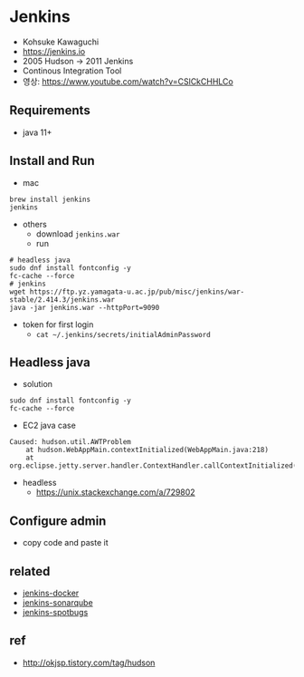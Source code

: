 # Jenkins
- Kohsuke Kawaguchi
- https://jenkins.io
- 2005 Hudson → 2011 Jenkins
- Continous Integration Tool
- 영상: https://www.youtube.com/watch?v=CSlCkCHHLCo

## Requirements
- java 11+

## Install and Run
- mac
```
brew install jenkins
jenkins
```

- others
  * download `jenkins.war`
  * run

```
# headless java
sudo dnf install fontconfig -y
fc-cache --force
# jenkins
wget https://ftp.yz.yamagata-u.ac.jp/pub/misc/jenkins/war-stable/2.414.3/jenkins.war
java -jar jenkins.war --httpPort=9090
```
- token for first login
  * `cat ~/.jenkins/secrets/initialAdminPassword`


## Headless java
- solution
```
sudo dnf install fontconfig -y
fc-cache --force
```

- EC2 java case

```
Caused: hudson.util.AWTProblem
    at hudson.WebAppMain.contextInitialized(WebAppMain.java:218)
    at org.eclipse.jetty.server.handler.ContextHandler.callContextInitialized(ContextHandler.java:1067)
```

- headless
  * https://unix.stackexchange.com/a/729802

## Configure admin
- copy code and paste it

## related
- [jenkins-docker](/mib/jenkins/docker)
- [jenkins-sonarqube](/mib/jenkins/sonarqube)
- [jenkins-spotbugs](/mib/jenkins/spotbugs)

## ref
- http://okjsp.tistory.com/tag/hudson
